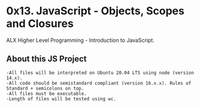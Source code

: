 # 0x13. JavaScript - Objects, Scopes and Closures #

ALX Higher Level Programming - Introduction to JavaScript.


## About this JS Project

    -All files will be interpreted on Ubuntu 20.04 LTS using node (version 14.x).
    -All code should be semistandard compliant (version 16.x.x). Rules of Standard + semicolons on top.
    -All files must be executable.
    -Length of files will be tested using wc.
